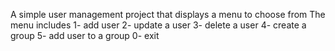 


A simple user management project that displays a menu to choose from 
The menu includes 
1- add user 
2- update a user
3- delete a user
4- create a group 
5- add user to a group 
0- exit  
